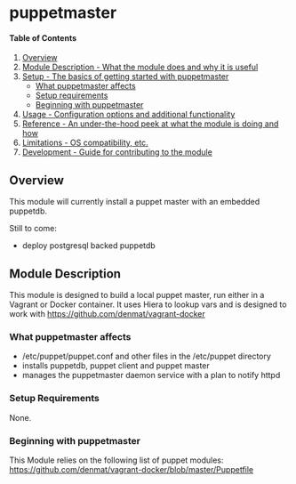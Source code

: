 # puppetmaster

#### Table of Contents

1. [Overview](#overview)
2. [Module Description - What the module does and why it is useful](#module-description)
3. [Setup - The basics of getting started with puppetmaster](#setup)
    * [What puppetmaster affects](#what-puppetmaster-affects)
    * [Setup requirements](#setup-requirements)
    * [Beginning with puppetmaster](#beginning-with-puppetmaster)
4. [Usage - Configuration options and additional functionality](#usage)
5. [Reference - An under-the-hood peek at what the module is doing and how](#reference)
5. [Limitations - OS compatibility, etc.](#limitations)
6. [Development - Guide for contributing to the module](#development)

## Overview

This module will currently install a puppet master with an embedded puppetdb.

Still to come:
  * deploy postgresql backed puppetdb 
 
## Module Description

This module is designed to build a local puppet master, run either in a Vagrant or Docker container. 
It uses Hiera to lookup vars and is designed to work with https://github.com/denmat/vagrant-docker

### What puppetmaster affects

* /etc/puppet/puppet.conf and other files in the /etc/puppet directory
* installs puppetdb, puppet client and puppet master
* manages the puppetmaster daemon service with a plan to notify httpd

### Setup Requirements 

None.

### Beginning with puppetmaster

This Module relies on the following list of puppet modules:
https://github.com/denmat/vagrant-docker/blob/master/Puppetfile

<!--
## Usage

Put the classes, types, and resources for customizing, configuring, and doing
the fancy stuff with your module here.

## Reference

Here, list the classes, types, providers, facts, etc contained in your module.
This section should include all of the under-the-hood workings of your module so
people know what the module is touching on their system but don't need to mess
with things. (We are working on automating this section!)

## Limitations

This is where you list OS compatibility, version compatibility, etc.

## Development

Since your module is awesome, other users will want to play with it. Let them
know what the ground rules for contributing are.

## Release Notes/Contributors/Etc **Optional**

If you aren't using changelog, put your release notes here (though you should
consider using changelog). You may also add any additional sections you feel are
necessary or important to include here. Please use the `## ` header.
-->
